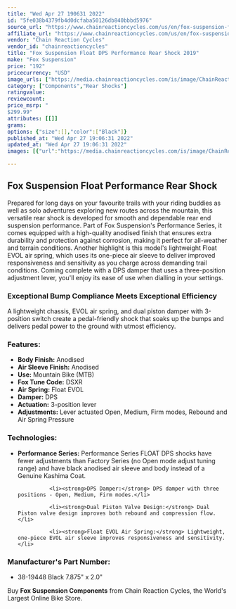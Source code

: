 ```yaml
---
title: "Wed Apr 27 190631 2022"
id: "5fe038b4379fb4d0dcfaba50126db840bbbd5976"
source_url: "https://www.chainreactioncycles.com/us/en/fox-suspension-float-dps-performance-rear-shock-2019/rp-prod208380"
affiliate_url: "https://www.chainreactioncycles.com/us/en/fox-suspension-float-dps-performance-rear-shock-2019/rp-prod208380"
vendor: "Chain Reaction Cycles"
vendor_id: "chainreactioncycles"
title: "Fox Suspension Float DPS Performance Rear Shock 2019"
make: "Fox Suspension"
price: "192"
pricecurrency: "USD"
image_urls: ["https://media.chainreactioncycles.com/is/image/ChainReactionCycles/prod208380_Black_NE_01?wid=500&hei=505"]
category: ["Components","Rear Shocks"]
ratingvalue: 
reviewcount: 
price_msrp: "
$299.99"
attributes: [[]]
grams: 
options: {"size":[],"color":["Black"]}
published_at: "Wed Apr 27 19:06:31 2022"
updated_at: "Wed Apr 27 19:06:31 2022"
images: [{"url":"https://media.chainreactioncycles.com/is/image/ChainReactionCycles/prod208380_Black_NE_01?wid=500&hei=505","path":"full/945ff64da9e4546da66b36e7bcc349db75460f3d.jpg","checksum":"b0b4dcc6da7b4269175bd9719516387f","status":"downloaded"}]

---
```

<h2 class="from-description-field">Fox Suspension Float Performance Rear Shock</h2>
<p>Prepared for long days on your favourite trails with your riding buddies as well as solo adventures exploring new routes across the mountain, this versatile rear shock is developed for smooth and dependable rear end suspension performance. Part of Fox Suspension's Performance Series, it comes equipped with a high-quality anodised finish that ensures extra durability and protection against corrosion, making it perfect for all-weather and terrain conditions. Another highlight is this model's lightweight Float EVOL air spring, which uses its one-piece air sleeve to deliver improved responsiveness and sensitivity as you charge across demanding trail conditions. Coming complete with a DPS damper that uses a three-position adjustment lever, you'll enjoy its ease of use when dialling in your settings.</p>

<h3>Exceptional Bump Compliance Meets Exceptional Efficiency</h3>

<p>A lightweight chassis, EVOL air spring, and dual piston damper with 3-position switch create a pedal-friendly shock that soaks up the bumps and delivers pedal power to the ground with utmost efficiency.</p>


<h3>Features:</h3>
<ul>
                  <li><strong>Body Finish:</strong> Anodised</li>
	              <li><strong>Air Sleeve Finish:</strong> Anodised</li>
	              <li><strong>Use:</strong> Mountain Bike (MTB)</li>
	              <li><strong>Fox Tune Code:</strong> DSXR</li>
	              <li><strong>Air Spring:</strong> Float EVOL</li>
	              <li><strong>Damper:</strong> DPS</li>
	              <li><strong>Actuation:</strong> 3-position lever</li>
	              <li><strong>Adjustments:</strong> Lever actuated Open, Medium, Firm modes, Rebound and Air Spring Pressure</li>
</ul>

<h3>Technologies:</h3>
<ul>
             <li><strong>Performance Series:</strong> Performance Series FLOAT DPS shocks have fewer adjustments than Factory Series (no Open mode adjust tuning range) and have black anodised air sleeve and body instead of a Genuine Kashima Coat.</li>
	
	          <li><strong>DPS Damper:</strong> DPS damper with three positions - Open, Medium, Firm modes.</li>
	
	          <li><strong>Dual Piston Valve Design:</strong> Dual Piston valve design improves both rebound and compression flow.</li>
	
	          <li><strong>Float EVOL Air Spring:</strong> Lightweight, one-piece EVOL air sleeve improves responsiveness and sensitivity.</li>

</ul>

<h3>Manufacturer's Part Number:</h3>
<ul>
          <li>38-19448 Black 7.875" x 2.0"</li>

</ul>
<p class="from-description-field">Buy <strong>Fox Suspension Components</strong> from Chain Reaction Cycles, the World's Largest Online Bike Store.</p>